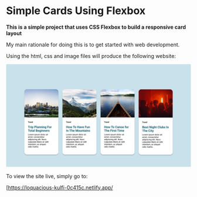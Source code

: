 # Simple Cards Using Flexbox

**This is a simple project that uses CSS Flexbox to build a responsive card layout**

My main rationale for doing this is to get started with web development.

Using the html, css and image files will produce the following website:

![Website Image](./simple-cards-flexbox.png)

To view the site live, simply go to:

[https://loquacious-kulfi-0c415c.netlify.app/